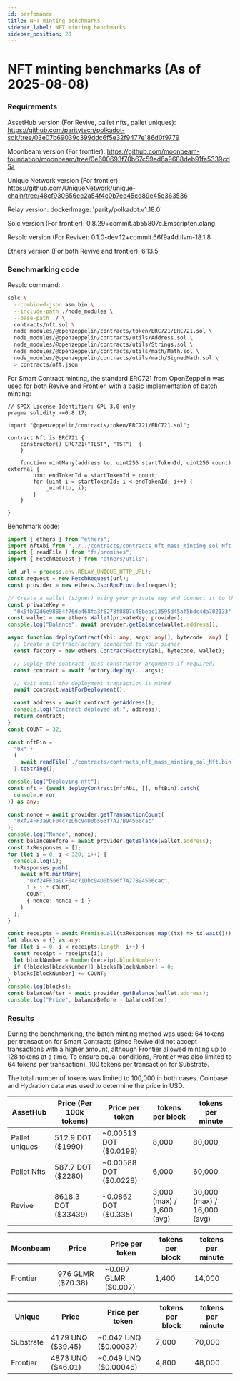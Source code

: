 ```yaml
---
id: perfomance
title: NFT minting benchmarks
sidebar_label: NFT minting benchmarks
sidebar_position: 20
---
```


# NFT minting benchmarks (As of 2025-08-08)

### Requirements

AssetHub version (For Revive, pallet nfts, pallet uniques): https://github.com/paritytech/polkadot-sdk/tree/03e07b69039c399ddc6f5e32f9477e186d0f9779

Moonbeam version (For frontier): https://github.com/moonbeam-foundation/moonbeam/tree/0e600693f70b67c59ed6a9688deb91fa5339cd5a

Unique Network version (For frontier): https://github.com/UniqueNetwork/unique-chain/tree/48cf930656ee2a54f4c0b7ee45cd89e45e363536

Relay version: dockerImage: 'parity/polkadot:v1.18.0'

Solc version (For frontier): 0.8.29+commit.ab55807c.Emscripten.clang

Resolc version (For Revive): 0.1.0-dev.12+commit.66f9a4d.llvm-18.1.8

Ethers version (For both Revive and frontier): 6.13.5

### Benchmarking code

Resolc command:

```sh
solc \
  --combined-json asm,bin \
  --include-path ./node_modules \
  --base-path ./ \
  contracts/nft.sol \
  node_modules/@openzeppelin/contracts/token/ERC721/ERC721.sol \
  node_modules/@openzeppelin/contracts/utils/Address.sol \
  node_modules/@openzeppelin/contracts/utils/Strings.sol \
  node_modules/@openzeppelin/contracts/utils/math/Math.sol \
  node_modules/@openzeppelin/contracts/utils/math/SignedMath.sol \
  > contracts/nft.json
```

For Smart Contract minting, the standard ERC721 from OpenZeppelin was used for both Revive and Frontier, with a basic implementation of batch minting:

```solidity
// SPDX-License-Identifier: GPL-3.0-only
pragma solidity >=0.8.17;

import "@openzeppelin/contracts/token/ERC721/ERC721.sol";

contract Nft is ERC721 {
    constructor() ERC721("TEST", "TST")  {
    }

    function mintMany(address to, uint256 startTokenId, uint256 count) external {
        uint endTokenId = startTokenId + count;
        for (uint i = startTokenId; i < endTokenId; i++) {
            _mint(to, i);
        }
    }

}
```

Benchmark code:

```typescript
import { ethers } from "ethers";
import nftAbi from "../../contracts/contracts_nft_mass_minting_sol_Nft.abi.json" assert { type: "json" };
import { readFile } from "fs/promises";
import { FetchRequest } from "ethers/utils";

let url = process.env.RELAY_UNIQUE_HTTP_URL!;
const request = new FetchRequest(url);
const provider = new ethers.JsonRpcProvider(request);

// Create a wallet (signer) using your private key and connect it to the provider
const privateKey =
  "0x5fb92d6e98884f76de468fa3f6278f8807c48bebc13595d45af5bdc4da702133";
const wallet = new ethers.Wallet(privateKey, provider);
console.log("Balance", await provider.getBalance(wallet.address));

async function deployContract(abi: any, args: any[], bytecode: any) {
  // Create a ContractFactory connected to your signer
  const factory = new ethers.ContractFactory(abi, bytecode, wallet);

  // Deploy the contract (pass constructor arguments if required)
  const contract = await factory.deploy(...args);

  // Wait until the deployment transaction is mined
  await contract.waitForDeployment();

  const address = await contract.getAddress();
  console.log("Contract deployed at:", address);
  return contract;
}
const COUNT = 32;

const nftBin =
  "0x" +
  (
    await readFile(`./contracts/contracts_nft_mass_minting_sol_Nft.bin`)
  ).toString();

console.log("Deploying nft");
const nft = (await deployContract(nftAbi, [], nftBin).catch(
  console.error
)) as any;

const nonce = await provider.getTransactionCount(
  "0xf24FF3a9CF04c71Dbc94D0b566f7A27B94566cac"
);
console.log("Nonce", nonce);
const balanceBefore = await provider.getBalance(wallet.address);
const txResponses = [];
for (let i = 0; i < 320; i++) {
  console.log(i);
  txResponses.push(
    await nft.mintMany(
      "0xf24FF3a9CF04c71Dbc94D0b566f7A27B94566cac",
      1 + i * COUNT,
      COUNT,
      { nonce: nonce + i }
    )
  );
}

const receipts = await Promise.all(txResponses.map((tx) => tx.wait()));
let blocks = {} as any;
for (let i = 0; i < receipts.length; i++) {
  const receipt = receipts[i];
  let blockNumber = Number(receipt.blockNumber);
  if (!blocks[blockNumber]) blocks[blockNumber] = 0;
  blocks[blockNumber] += COUNT;
}
console.log(blocks);
const balanceAfter = await provider.getBalance(wallet.address);
console.log("Price", balanceBefore - balanceAfter);
```

### Results

During the benchmarking, the batch minting method was used:
64 tokens per transaction for Smart Contracts (since Revive did not accept transactions with a higher amount, although Frontier allowed minting up to 128 tokens at a time. To ensure equal conditions, Frontier was also limited to 64 tokens per transaction).
100 tokens per transaction for Substrate.

The total number of tokens was limited to 100,000 in both cases. Coinbase and Hydration data was used to determine the price in USD.

| AssetHub       | Price (Per 100k tokens) | Price per token        | tokens per block          | tokens per minute           |
| -------------- | ----------------------- | ---------------------- | ------------------------- | --------------------------- |
| Pallet uniques | 512.9 DOT ($1990)       | ~0.00513 DOT ($0.0199) | 8,000                     | 80,000                      |
| Pallet Nfts    | 587.7 DOT ($2280)       | ~0.00588 DOT ($0.0228) | 6,000                     | 60,000                      |
| Revive         | 8618.3 DOT ($33439)     | ~0.0862 DOT ($0.335)   | 3,000 (max) / 1,600 (avg) | 30,000 (max) / 16,000 (avg) |

| Moonbeam | Price             | Price per token      | tokens per block | tokens per minute |
| -------- | ----------------- | -------------------- | ---------------- | ----------------- |
| Frontier | 976 GLMR ($70.38) | ~0.097 GLMR ($0.007) | 1,400            | 14,000            |

| Unique    | Price             | Price per token       | tokens per block | tokens per minute |
| --------- | ----------------- | --------------------- | ---------------- | ----------------- |
| Substrate | 4179 UNQ ($39.45) | ~0.042 UNQ ($0.00037) | 7,000            | 70,000            |
| Frontier  | 4873 UNQ ($46.01) | ~0.049 UNQ ($0.00046) | 4,800            | 48,000            |

